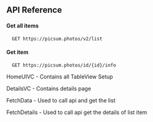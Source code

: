 
## API Reference

#### Get all items

```http
  GET https://picsum.photos/v2/list
```
#### Get item

```http
  GET https://picsum.photos/id/{id}/info
```
HomeUIVC - Contains all TableView Setup

DetailsVC - Contains details page

FetchData - Used to call api and get the list

FetchDetails - Used to call api get the details of list item
